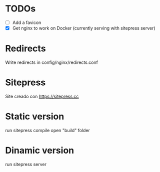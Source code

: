 # TODOs
- [ ] Add a favicon
- [X] Get nginx to work on Docker (currently serving with sitepress server)

# Redirects
Write redirects in config/nginx/redirects.conf

# Sitepress
Site creado con https://sitepress.cc

# Static version
run sitepress compile
open "build" folder

# Dinamic version
run sitepress server
